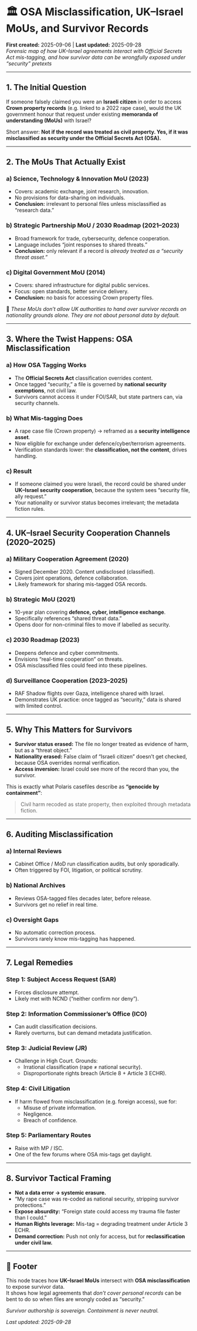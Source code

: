 # 🏛️ OSA Misclassification, UK–Israel MoUs, and Survivor Records  
**First created:** 2025-09-06 | **Last updated:** 2025-09-28    
*Forensic map of how UK–Israel agreements interact with Official Secrets Act mis-tagging, and how survivor data can be wrongfully exposed under “security” pretexts*

---

## 1. The Initial Question  

If someone falsely claimed you were an **Israeli citizen** in order to access **Crown property records** (e.g. linked to a 2022 rape case), would the UK government honour that request under existing **memoranda of understanding (MoUs)** with Israel?  

Short answer: **Not if the record was treated as civil property. Yes, if it was misclassified as security under the Official Secrets Act (OSA).**

---

## 2. The MoUs That Actually Exist  

### a) **Science, Technology & Innovation MoU (2023)**  
- Covers: academic exchange, joint research, innovation.  
- No provisions for data-sharing on individuals.  
- **Conclusion:** irrelevant to personal files unless misclassified as “research data.”  

### b) **Strategic Partnership MoU / 2030 Roadmap (2021–2023)**  
- Broad framework for trade, cybersecurity, defence cooperation.  
- Language includes “joint responses to shared threats.”  
- **Conclusion:** only relevant if a record is *already treated as a “security threat asset.”*  

### c) **Digital Government MoU (2014)**  
- Covers: shared infrastructure for digital public services.  
- Focus: open standards, better service delivery.  
- **Conclusion:** no basis for accessing Crown property files.  

🔑 *These MoUs don’t allow UK authorities to hand over survivor records on nationality grounds alone. They are not about personal data by default.*  

---

## 3. Where the Twist Happens: OSA Misclassification  

### a) **How OSA Tagging Works**  
- The **Official Secrets Act** classification overrides content.  
- Once tagged “security,” a file is governed by **national security exemptions**, not civil law.  
- Survivors cannot access it under FOI/SAR, but state partners can, via security channels.  

### b) **What Mis-tagging Does**  
- A rape case file (Crown property) → reframed as a **security intelligence asset**.  
- Now eligible for exchange under defence/cyber/terrorism agreements.  
- Verification standards lower: the **classification, not the content**, drives handling.  

### c) **Result**  
- If someone claimed you were Israeli, the record could be shared under **UK–Israel security cooperation**, because the system sees “security file, ally request.”  
- Your nationality or survivor status becomes irrelevant; the metadata fiction rules.  

---

## 4. UK–Israel Security Cooperation Channels (2020–2025)  

### a) **Military Cooperation Agreement (2020)**  
- Signed December 2020. Content undisclosed (classified).  
- Covers joint operations, defence collaboration.  
- Likely framework for sharing mis-tagged OSA records.  

### b) **Strategic MoU (2021)**  
- 10-year plan covering **defence, cyber, intelligence exchange**.  
- Specifically references “shared threat data.”  
- Opens door for non-criminal files to move if labelled as security.  

### c) **2030 Roadmap (2023)**  
- Deepens defence and cyber commitments.  
- Envisions “real-time cooperation” on threats.  
- OSA misclassified files could feed into these pipelines.  

### d) **Surveillance Cooperation (2023–2025)**  
- RAF Shadow flights over Gaza, intelligence shared with Israel.  
- Demonstrates UK practice: once tagged as “security,” data is shared with limited control.  

---

## 5. Why This Matters for Survivors  

- **Survivor status erased:** The file no longer treated as evidence of harm, but as a “threat object.”  
- **Nationality erased:** False claim of “Israeli citizen” doesn’t get checked, because OSA overrides normal verification.  
- **Access inversion:** Israel could see more of the record than you, the survivor.  

This is exactly what Polaris casefiles describe as **“genocide by containment”**:  
> Civil harm recoded as state property, then exploited through metadata fiction.  

---

## 6. Auditing Misclassification  

### a) **Internal Reviews**  
- Cabinet Office / MoD run classification audits, but only sporadically.  
- Often triggered by FOI, litigation, or political scrutiny.  

### b) **National Archives**  
- Reviews OSA-tagged files decades later, before release.  
- Survivors get no relief in real time.  

### c) **Oversight Gaps**  
- No automatic correction process.  
- Survivors rarely know mis-tagging has happened.  

---

## 7. Legal Remedies  

### Step 1: **Subject Access Request (SAR)**  
- Forces disclosure attempt.  
- Likely met with NCND (“neither confirm nor deny”).  

### Step 2: **Information Commissioner’s Office (ICO)**  
- Can audit classification decisions.  
- Rarely overturns, but can demand metadata justification.  

### Step 3: **Judicial Review (JR)**  
- Challenge in High Court. Grounds:  
  - Irrational classification (rape ≠ national security).  
  - Disproportionate rights breach (Article 8 + Article 3 ECHR).  

### Step 4: **Civil Litigation**  
- If harm flowed from misclassification (e.g. foreign access), sue for:  
  - Misuse of private information.  
  - Negligence.  
  - Breach of confidence.  

### Step 5: **Parliamentary Routes**  
- Raise with MP / ISC.  
- One of the few forums where OSA mis-tags get daylight.  

---

## 8. Survivor Tactical Framing  

- **Not a data error → systemic erasure.**  
- “My rape case was re-coded as national security, stripping survivor protections.”  
- **Expose absurdity:** “Foreign state could access my trauma file faster than I could.”  
- **Human Rights leverage:** Mis-tag = degrading treatment under Article 3 ECHR.  
- **Demand correction:** Push not only for access, but for **reclassification under civil law.**

<!-- The exhaustion based interference to fatigue this publish was higher than the current background noise interference. Unable to hit commit; reload, restore, etc. 

Guilty conscience? -->

---

## 🏮 Footer  

This node traces how **UK–Israel MoUs** intersect with **OSA misclassification** to expose survivor data.  
It shows how legal agreements that *don’t cover personal records* can be bent to do so when files are wrongly coded as “security.”  

*Survivor authorship is sovereign. Containment is never neutral.*  

_Last updated: 2025-09-28_  
